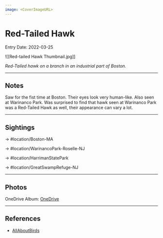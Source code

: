 ```yaml
---
image: <CoverImageURL>
---
```


# Red-Tailed Hawk
Entry Date: 2022-03-25

![[Red-tailed Hawk Thumbnail.jpg]]

*Red-Tailed hawk on a branch in an industrial part of Boston.*

---------------------------------------------------------------
## Notes
Saw for the fist time at Boston. Their eyes look very human-like. Also seen at Warinanco Park. Was surprised to find that hawk seen at Warinanco Park was a Red-Tailed Hawk as well, their appearance can vary a lot.

---------------------------------------------------------------
## Sightings

-> #location/Boston-MA 

-> #location/WarinancoPark-Roselle-NJ 

-> #location/HarrimanStatePark 

-> #location/GreatSwampRefuge-NJ 

---------------------------------------------------------------
## Photos
OneDrive Album: [OneDrive](https://1drv.ms/u/s!AvaIuMdCo_w-zVl-rdF9xt6L9jRs?e=0ZQpFY)


---------------------------------------------------------------
## References
- [AllAboutBirds](https://www.allaboutbirds.org/guide/Red-tailed_Hawk/overview)